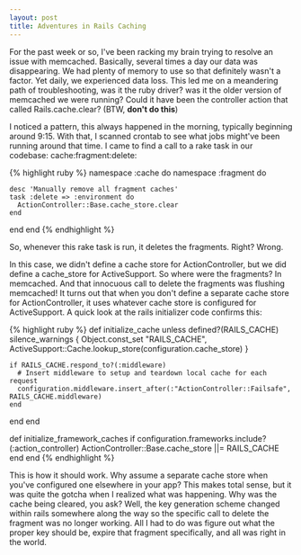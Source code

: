 ```yaml
---
layout: post
title: Adventures in Rails Caching
---
```


For the past week or so, I've been racking my brain trying to resolve an issue with memcached.  Basically, several times a day our data was disappearing.  We had plenty of memory to use so that definitely wasn't a factor.  Yet daily, we experienced data loss.  This led me on a meandering path of troubleshooting, was it the ruby driver?  was it the older version of memcached we were running?  Could it have been the controller action that called Rails.cache.clear? (BTW, **don't do this**)

I noticed a pattern, this always happened in the morning, typically beginning around 9:15.  With that, I scanned crontab to see what jobs might've been running around that time.  I came to find a call to a rake task in our codebase: cache:fragment:delete:

{% highlight ruby %}
namespace :cache do
  namespace :fragment do

    desc 'Manually remove all fragment caches'
    task :delete => :environment do
      ActionController::Base.cache_store.clear
    end
  end
end
{% endhighlight %}

So, whenever this rake task is run, it deletes the fragments. Right?  Wrong.

In this case, we didn't define a cache store for ActionController, but we did define a cache_store for ActiveSupport.  So where were the fragments?  In memcached.  And that innocuous call to delete the fragments was flushing memcached!  It turns out that when you don't define a separate cache store for ActionController, it uses whatever cache store is configured for ActiveSupport.  A quick look at the rails initializer code confirms this:

{% highlight ruby %}
 def initialize_cache
  unless defined?(RAILS_CACHE)
    silence_warnings { Object.const_set "RAILS_CACHE", ActiveSupport::Cache.lookup_store(configuration.cache_store) }

    if RAILS_CACHE.respond_to?(:middleware)
      # Insert middleware to setup and teardown local cache for each request
      configuration.middleware.insert_after(:"ActionController::Failsafe", RAILS_CACHE.middleware)
    end
  end
end

def initialize_framework_caches
  if configuration.frameworks.include?(:action_controller)
    ActionController::Base.cache_store ||= RAILS_CACHE
  end
end
{% endhighlight %}

This is how it should work.   Why assume a separate cache store when you've configured one elsewhere in your app?  This makes total sense, but it was quite the gotcha when I realized what was happening.  Why was the cache being cleared, you ask?  Well, the key generation scheme changed within rails somewhere along the way so the specific call to delete the fragment was no longer working.  All I had to do was figure out what the proper key should be, expire that fragment specifically, and all was right in the world.
